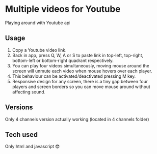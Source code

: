 # Multiple videos for Youtube

Playing around with Youtube api

## Usage

1) Copy a Youtube video link.
2) Back in app, press Q, W, A or S to paste link in top-left, top-right, bottom-left or bottom-right quadrant respectively.
3) You can play four videos simultaneously, moving mouse around the screen will unmute each video when mouse hovers over each player.
4) This behaviour can be activated/deactivated pressing M key.
5) Responsive design for any screen, there is a tiny gap between four players and screen borders so you can move mouse around without affecting sound.

## Versions
Only 4 channels version actually working (located in 4 channels folder)

## Tech used
Only html and javascript 😎

